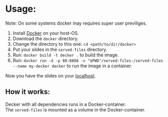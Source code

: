 # Usage:
Note: On some systems docker may requires super user previliges.
1. Install [Docker](https://docs.docker.com/install/) on your host-OS.
2. Download the `docker` directory.
3. Change the directory to this one: `cd <path/to/dir/docker>`
4. Put your sildes in the `served-files` directory.
5. Run: `docker build -t decker .` to build the image.
6. Run: `docker run -d -p 80:8888 -v "$PWD"/served-files:/served-files --name my-decker decker` to run the image in a container.

Now you have the slides on your [localhost](http://localhost).

## How it works:
Decker with all dependencies runs in a Docker-container.  
The `served-files` is mounted as a volume in the Docker-container.

